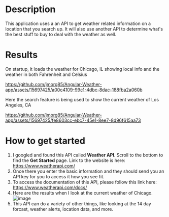 # Description
This application uses a an API to get weather related information on a location that you search up. It will also use another API to determine what's the best stuff to buy to deal with the weather as well.

# Results

On startup, it loads the weather for Chicago, IL showing local info and the weather in both Fahrenheit and Celsius


https://github.com/jmorg85/Angular-Weather-app/assets/15697425/a00c4109-99c1-4dbc-8dac-188fba2a060b


Here the search feature is being used to show the current weather of Los Angeles, CA


https://github.com/jmorg85/Angular-Weather-app/assets/15697425/fe8603cc-ebc7-45e1-8ee7-8d96f615aa73

# How to get started
1. I googled and found this API called **Weather API**. Scroll to the bottom to find the **Get Started** page. Link to the website is here: https://www.weatherapi.com/
2. Once there you enter the basic information and they should send you an API key for you to access it how you see fit.
3. To access the documentation of this API, please follow this link here: https://www.weatherapi.com/docs/
4. Here are the results when I look at the current weather of Chicago. ![image](https://github.com/jmorg85/Angular-Weather-app/assets/15697425/d48e1439-2072-4299-9e80-ddb901b1df39)
5. This API can do a variety of other things, like looking at the 14 day forcast, weather alerts, location data, and more.
